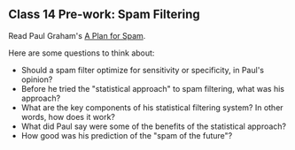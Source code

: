 ## Class 14 Pre-work: Spam Filtering

Read Paul Graham's [A Plan for Spam](http://www.paulgraham.com/spam.html).

Here are some questions to think about:

- Should a spam filter optimize for sensitivity or specificity, in Paul's opinion?
- Before he tried the "statistical approach" to spam filtering, what was his approach?
- What are the key components of his statistical filtering system? In other words, how does it work?
- What did Paul say were some of the benefits of the statistical approach?
- How good was his prediction of the "spam of the future"?
